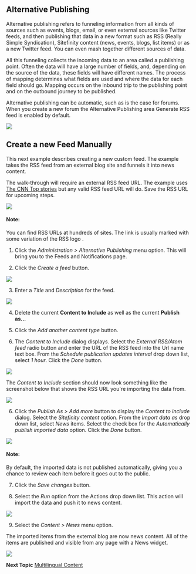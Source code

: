 Alternative Publishing
----------------------

Alternative publishing refers to funneling information from all kinds
of sources such as events, blogs, email, or even external sources like
Twitter feeds, and then publishing that data in a new format such as
RSS (Really Simple Syndication), Sitefinity content (news, events,
blogs, list items) or as a new Twitter feed. You can even mash
together different sources of data.

All this funneling collects the incoming data to an area called a
publishing point. Often the data will have a large number of fields,
and, depending on the source of the data, these fields will have
different names. The process of mapping determines what fields are
used and where the data for each field should go. Mapping occurs on
the inbound trip to the publishing point and on the outbound journey
to be published.

Alternative publishing can be automatic, such as is the case for
forums. When you create a new forum the Alternative Publishing area
Generate RSS feed is enabled by default.

![](../media/image163.png)

Create a new Feed Manually
---------------------------

This next example describes creating a new custom feed. The example
takes the RSS feed from an external blog site and funnels it into news
content.

The walk-through will require an external RSS feed URL. The example
uses [The CNN Top stories](http://rss.cnn.com/rss/edition.rss)
but any valid RSS feed URL will do. Save the RSS URL for upcoming
steps.

![](../media/image169.png)
#### Note: 
You can find RSS URLs at hundreds of sites. The link is usually marked with some variation of the RSS logo .

1.  Click the *Administration \> Alternative Publishing* menu option.
    This will bring you to the Feeds and Notifications page.

2.  Click the *Create a feed* button.

![](../media/image170.png)

3.  Enter a *Title* and *Description* for the feed.

![](../media/image172.png)

4.  Delete the current **Content to Include** as well as the current **Publish as...**
5.  Click the *Add another content type* button.

6.  The *Content to Include* dialog displays. Select the *External
    RSS/Atom feed* radio button and enter the URL of the RSS feed into
    the Url name text box. From the *Schedule publication updates
    interval* drop down list, select *1 hour*. Click the *Done* button.

![](../media/image173.png)

The *Content to Include* section should now look something like the
screenshot below that shows the RSS URL you're importing the data
from.

![](../media/image174.png)

6.  Click the *Publish As \> Add more* button to display the *Content to
    include* dialog. Select the *Sitefinity content* option. From the
    *Import data as* drop down list, select *News* items. Select the
    check box for the *Automatically publish imported data* option.
    Click the *Done* button.

![](../media/image175.png)

#### Note: 
By default, the imported data is not published
automatically, giving you a chance to review each item before it goes
out to the public.

7.  Click the *Save changes* button.

8.  Select the *Run* option from the Actions drop down list. This action
    will import the data and push it to news content.

![](../media/image176.png)

9.  Select the *Content \> News* menu option.

The imported items from the external blog are now news content. All of
the items are published and visible from any page with a News widget.

![](../media/image177.png)

**Next Topic**
[Multilingual Content](../Multilingual/readme.md)